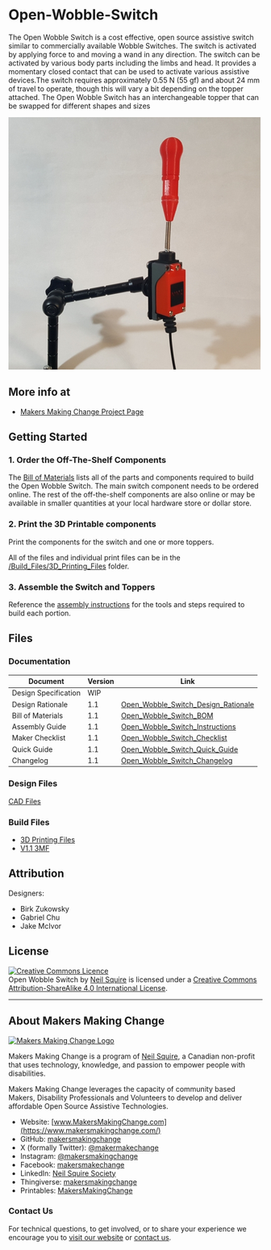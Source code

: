 # Open-Wobble-Switch
The Open Wobble Switch is a cost effective, open source assistive switch similar to commercially available Wobble Switches. The switch is activated by applying force to and moving a wand in any direction. The switch can be activated by various body parts including the limbs and head. It provides a momentary closed contact that can be used to activate various assistive devices.The switch requires approximately 0.55 N (55 gf) and about 24 mm of travel to operate, though this will vary a bit depending on the topper attached. The Open Wobble Switch has an interchangeable topper that can be swapped for different shapes and sizes

![Open Wobble Switch](Photos/OWS_Ball_500.jpg)

## More info at
- [Makers Making Change Project Page](https://www.makersmakingchange.com/project/open-wobble-switch/)


## Getting Started

### 1. Order the Off-The-Shelf Components

The [Bill of Materials](/Documentation/Open_Wobble_Switch_BOM.xlsx) lists all of the parts and components required to build the Open Wobble Switch. The main switch component needs to be ordered online. The rest of the off-the-shelf components are also online or may be available in smaller quantities at your local hardware store or dollar store.


### 2. Print the 3D Printable components

Print the components for the switch and one or more toppers.

All of the files and individual print files can be in the [/Build_Files/3D_Printing_Files](/Build_Files/3D_Printing/) folder.

### 3. Assemble the Switch and Toppers

Reference the [assembly instructions](/Documentation/Open_Wobble_Switch_Instructions_v1.1.pdf) for the tools and steps required to build each portion.

## Files
### Documentation
| Document             | Version | Link |
|----------------------|---------|------|
| Design Specification | WIP     |      |
| Design Rationale     | 1.1     | [Open_Wobble_Switch_Design_Rationale](/Documentation/Open_Wobble_Switch_Design_Rationale_v1.1.pdf)     |
| Bill of Materials    | 1.1     | [Open_Wobble_Switch_BOM](/Documentation/Open_Wobble_Switch_BOM_v1.1.xlsx)     |
| Assembly Guide       | 1.1    | [Open_Wobble_Switch_Instructions](/Documentation/Open_Wobble_Switch_Instructions_v1.1.pdf)     |
| Maker Checklist      | 1.1     | [Open_Wobble_Switch_Checklist](/Documentation/Open_Wobble_Switch_Checklist_v1.1.pdf)     |
| Quick Guide           | 1.1     |  [Open_Wobble_Switch_Quick_Guide](/Documentation/Open_Wobble_Switch_Quick_Guide_v1.1.pdf)    |
| Changelog              | 1.1    |  [Open_Wobble_Switch_Changelog](/Documentation/Open_Wobble_Switch_Changelog_v1.1.pdf)     |

### Design Files
[CAD Files](/Design_Files)

### Build Files
 - [3D Printing Files](/Build_Files/3D_Printing)
 - [V1.1 3MF](/Build_Files/3D_Printing/OWS_All_v1.1.3mf)

## Attribution
Designers:
 - Birk Zukowsky
 - Gabriel Chu
 - Jake McIvor

## License
<a rel="license" href="http://creativecommons.org/licenses/by-sa/4.0/"><img alt="Creative Commons Licence" style="border-width:0" src="https://i.creativecommons.org/l/by-sa/4.0/88x31.png" /></a><br /><span xmlns:dct="http://purl.org/dc/terms/" property="dct:title">Open Wobble Switch</span> by <a xmlns:cc="http://creativecommons.org/ns#" href="www.makersmakingchange.com" property="cc:attributionName" rel="cc:attributionURL">Neil Squire</a> is licensed under a <a rel="license" href="http://creativecommons.org/licenses/by-sa/4.0/">Creative Commons Attribution-ShareAlike 4.0 International License</a>.



---

## About Makers Making Change
[<img src="https://raw.githubusercontent.com/makersmakingchange/makersmakingchange/main/img/mmc_logo.svg" width="500" alt="Makers Making Change Logo">](https://www.makersmakingchange.com/)

Makers Making Change is a program of [Neil Squire](https://www.neilsquire.ca/), a Canadian non-profit that uses technology, knowledge, and passion to empower people with disabilities.

Makers Making Change leverages the capacity of community based Makers, Disability Professionals and Volunteers to develop and deliver affordable Open Source Assistive Technologies.

 - Website: [www.MakersMakingChange.com](https://www.makersmakingchange.com/)
 - GitHub: [makersmakingchange](https://github.com/makersmakingchange)
 - X (formally Twitter): [@makermakechange](https://twitter.com/makermakechange)
 - Instagram: [@makersmakingchange](https://www.instagram.com/makersmakingchange)
 - Facebook: [makersmakechange](https://www.facebook.com/makersmakechange)
 - LinkedIn: [Neil Squire Society](https://www.linkedin.com/company/neil-squire-society/)
 - Thingiverse: [makersmakingchange](https://www.thingiverse.com/makersmakingchange/about)
 - Printables: [MakersMakingChange](https://www.printables.com/@MakersMakingChange)

### Contact Us
For technical questions, to get involved, or to share your experience we encourage you to [visit our website](https://www.makersmakingchange.com/) or [contact us](https://www.makersmakingchange.com/s/contact).

